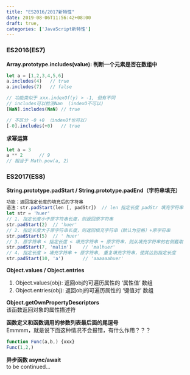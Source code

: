 ```yaml
---
title: "ES2016/2017新特性"
date: 2019-08-06T11:56:42+08:00
draft: true,
categories: ['JavaScript新特性']
---
```


### ES2016(ES7)  

**Array.prototype.includes(value): 判断一个元素是否在数组中**  

```javascript  
let a = [1,2,3,4,5,6]  
a.includes(4)   // true  
a.includes(7)   // false  

// 功能类似于 xxx.indexOf(y) > -1, 但有不同  
// includes可以检测Nan  (indexO不可以)
[NaN].includes(NaN) // true

// 不区分 -0 +0 （indexOf也可以）
[-0].includes(+0)   // true
```
**求幂运算**  
```javascript
let a = 3
a ** 2      // 9
// 相当于 Math.pow(a, 2)
```  

### ES2017(ES8)  

**String.prototype.padStart / String.prototype.padEnd（字符串填充）**  
```javascript
功能：返回指定长度的填充后的字符串  
语法：str.padStart(len [, padStr])  // len 指定长度 padStr 填充字符串  
let str = 'huer'  
// 1. 指定长度小于原字符串长度，则返回原字符串    
str.padStart(2)  // 'huer'
// 2. 指定长度大于原字符串长度，则返回填充字符串（默认为空格）+原字符串  
str.padStart(5)  // ' huer'  
// 3. 原字符串 < 指定长度 < 填充字符串 + 原字符串，则从填充字符串的右侧截取  
str.padStart(7, 'malin')    // 'malhuer'  
// 4. 指定长度 > 填充字符串 + 原字符串, 重复填充字符串，使其达到指定长度  
str.padStart(10, 'a')       // 'aaaaaahuer'  
```

**Object.values / Object.entries**  

1. Object.values(obj): 返回obj的可遍历属性的 ‘属性值’ 数组  
2. Object.entries(obj): 返回obj的可遍历属性的 ‘键值对’ 数组  

**Object.getOwnPropertyDescriptors**  
该函数返回对象的属性描述符  

**函数定义和函数调用的参数列表最后面的尾逗号**  
Emmmm，就是说下面这种情况不会报错，有什么作用？？？  
```javascript
function Func(a,b,) {xxx}
Func(1,2,)
```  

**异步函数 async/await**  
to be continued...